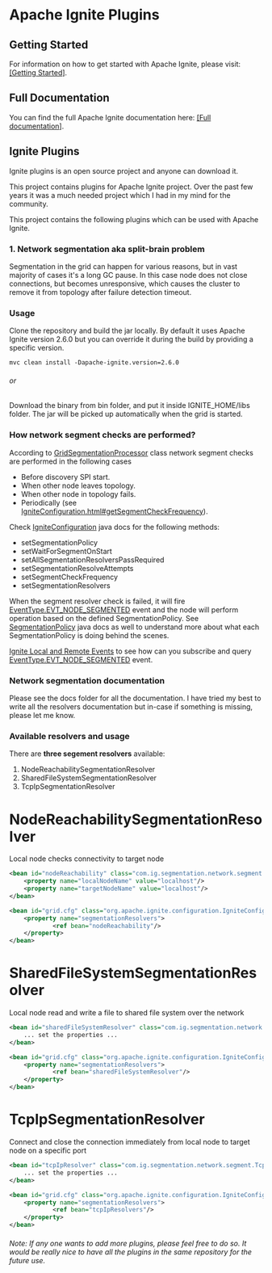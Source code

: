 # Apache Ignite Plugins

## Getting Started

For information on how to get started with Apache Ignite, please visit: <a href="https://apacheignite.readme.io/docs/getting-started">[Getting Started]</a>.

## Full Documentation

You can find the full Apache Ignite documentation here: <a href="https://apacheignite.readme.io/docs">[Full documentation]</a>.

## Ignite Plugins
Ignite plugins is an open source project and anyone can download it. 

This project contains plugins for Apache Ignite project. Over the past few years it was a much needed project which I 
had in my mind for the community. 

This project contains the following plugins which can be used with Apache Ignite. 

### 1. Network segmentation aka split-brain problem

Segmentation in the grid can happen for various reasons, but in vast majority of cases it's a long GC pause. 
In this case node does not close connections, but becomes unresponsive, which causes the cluster to remove it 
from topology after failure detection timeout. 

### Usage

Clone the repository and build the jar locally. By default it uses Apache Ignite version 2.6.0 but you can override it 
during the build by providing a specific version.

```commandline
mvc clean install -Dapache-ignite.version=2.6.0
```

###### or 

Download the binary from bin folder, and put it inside IGNITE_HOME/libs folder. The jar will be picked up 
automatically when the grid is started.

### How network segment checks are performed?

According to <a href="https://static.javadoc.io/org.apache.ignite/ignite-core/2.6.0/org/apache/ignite/internal/processors/segmentation/GridSegmentationProcessor.html#isValidSegment--">GridSegmentationProcessor</a> 
class network segment checks are performed in the following cases

- Before discovery SPI start.
- When other node leaves topology.
- When other node in topology fails.
- Periodically (see <a href="https://ignite.apache.org/releases/latest/javadoc/org/apache/ignite/configuration/IgniteConfiguration.html#getSegmentCheckFrequency--">IgniteConfiguration.html#getSegmentCheckFrequency</a>).

Check <a href="https://ignite.apache.org/releases/latest/javadoc/org/apache/ignite/configuration/IgniteConfiguration.html#getSegmentationPolicy--">IgniteConfiguration</a> 
java docs for the following methods:

- setSegmentationPolicy
- setWaitForSegmentOnStart
- setAllSegmentationResolversPassRequired
- setSegmentationResolveAttempts
- setSegmentCheckFrequency
- setSegmentationResolvers
     
When the segment resolver check is failed, it will fire  <a href="https://ignite.apache.org/releases/latest/javadoc/org/apache/ignite/events/EventType.html#EVT_NODE_SEGMENTED">EventType.EVT_NODE_SEGMENTED</a> 
event and the node will perform operation based on the defined SegmentationPolicy. 
See <a href="https://ignite.apache.org/releases/latest/javadoc/org/apache/ignite/plugin/segmentation/SegmentationPolicy.html">SegmentationPolicy</a> 
java docs as well to understand more about what each SegmentationPolicy is doing behind the scenes.

<a href="https://apacheignite.readme.io/docs/events">Ignite Local and Remote Events</a> to see how can you subscribe and query <a href="https://ignite.apache.org/releases/latest/javadoc/org/apache/ignite/events/EventType.html#EVT_NODE_SEGMENTED">EventType.EVT_NODE_SEGMENTED</a> event.

### Network segmentation documentation

Please see the docs folder for all the documentation. I have tried my best to write all the resolvers documentation 
but in-case if something is missing, please let me know.

### Available resolvers and usage

There are <b>three segement resolvers</b> available:

1) NodeReachabilitySegmentationResolver
2) SharedFileSystemSegmentationResolver
3) TcpIpSegmentationResolver 
 
NodeReachabilitySegmentationResolver 
====================================

Local node checks connectivity to target node

```xml
<bean id="nodeReachability" class="com.ig.segmentation.network.segment.NodeReachabilitySegmentationResolver">
    <property name="localNodeName" value="localhost"/>
    <property name="targetNodeName" value="localhost"/>
</bean>

<bean id="grid.cfg" class="org.apache.ignite.configuration.IgniteConfiguration">
    <property name="segmentationResolvers">
            <ref bean="nodeReachability"/>
    </property>
</bean>
```

SharedFileSystemSegmentationResolver
====================================

Local node read and write a file to shared file system over the network

```xml
<bean id="sharedFileSystemResolver" class="com.ig.segmentation.network.segment.SharedFileSystemSegmentationResolver">
    ... set the properties ...
</bean>

<bean id="grid.cfg" class="org.apache.ignite.configuration.IgniteConfiguration">
    <property name="segmentationResolvers">
            <ref bean="sharedFileSystemResolver"/>
    </property>
</bean>
```

TcpIpSegmentationResolver 
=========================

Connect and close the connection immediately from local node to target node on a specific port

```xml
<bean id="tcpIpResolver" class="com.ig.segmentation.network.segment.TcpIpSegmentationResolver">
    ... set the properties ...
</bean>

<bean id="grid.cfg" class="org.apache.ignite.configuration.IgniteConfiguration">
    <property name="segmentationResolvers">
            <ref bean="tcpIpResolvers"/>
    </property>
</bean>
```

###### Note: If any one wants to add more plugins, please feel free to do so. It would be really nice to have all the plugins in the same repository for the future use.


